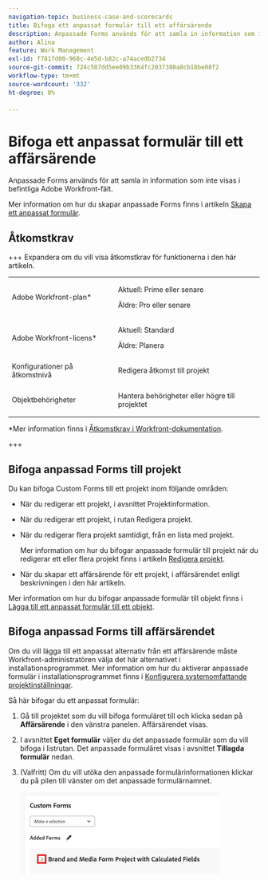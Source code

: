 ```yaml
---
navigation-topic: business-case-and-scorecards
title: Bifoga ett anpassat formulär till ett affärsärende
description: Anpassade Forms används för att samla in information som inte visas i befintliga Adobe Workfront-fält.
author: Alina
feature: Work Management
exl-id: f781fd00-968c-4e5d-b82c-a74acedb2734
source-git-commit: 724c507dd5ee09b3364fc2037380a8cb18be08f2
workflow-type: tm+mt
source-wordcount: '332'
ht-degree: 0%

---
```


# Bifoga ett anpassat formulär till ett affärsärende

Anpassade Forms används för att samla in information som inte visas i befintliga Adobe Workfront-fält. 

Mer information om hur du skapar anpassade Forms finns i artikeln [Skapa ett anpassat formulär](/help/quicksilver/administration-and-setup/customize-workfront/create-manage-custom-forms/form-designer/design-a-form/design-a-form.md).

## Åtkomstkrav

<!--Audit: 06/2025-->

+++ Expandera om du vill visa åtkomstkrav för funktionerna i den här artikeln.

<table style="table-layout:auto"> 
 <col> 
 <col> 
 <tbody> 
  <tr> 
   <td role="rowheader"><p>Adobe Workfront-plan*</p></td> 
   <td> <p>Aktuell: Prime eller senare</p>
   <p>Äldre: Pro eller senare</p> </td> 
  </tr> 
  <tr> 
   <td role="rowheader"><p>Adobe Workfront-licens*</p></td> 
   <td> 
   <p>Aktuell: Standard </p> 
   <p>Äldre: Planera </p> </td> 
  </tr> 
  <tr> 
   <td role="rowheader">Konfigurationer på åtkomstnivå</td> 
   <td> <p>Redigera åtkomst till projekt</p>  </td> 
  </tr> 
  <tr> 
   <td role="rowheader"><p>Objektbehörigheter</p></td> 
   <td> <p>Hantera behörigheter eller högre till projektet</p>  </td> 
  </tr> 
 </tbody> 
</table>

*Mer information finns i [Åtkomstkrav i Workfront-dokumentation](/help/quicksilver/administration-and-setup/add-users/access-levels-and-object-permissions/access-level-requirements-in-documentation.md).

+++

## Bifoga anpassad Forms till projekt

Du kan bifoga Custom Forms till ett projekt inom följande områden:

* När du redigerar ett projekt, i avsnittet Projektinformation.
* När du redigerar ett projekt, i rutan Redigera projekt.
* När du redigerar flera projekt samtidigt, från en lista med projekt.

  Mer information om hur du bifogar anpassade formulär till projekt när du redigerar ett eller flera projekt finns i artikeln [Redigera projekt](../../../manage-work/projects/manage-projects/edit-projects.md).

* När du skapar ett affärsärende för ett projekt, i affärsärendet enligt beskrivningen i den här artikeln.

Mer information om hur du bifogar anpassade formulär till objekt finns i [Lägga till ett anpassat formulär till ett objekt](../../../workfront-basics/work-with-custom-forms/add-a-custom-form-to-an-object.md).

## Bifoga anpassad Forms till affärsärendet

Om du vill lägga till ett anpassat alternativ från ett affärsärende måste Workfront-administratören välja det här alternativet i installationsprogrammet. Mer information om hur du aktiverar anpassade formulär i installationsprogrammet finns i [Konfigurera systemomfattande projektinställningar](../../../administration-and-setup/set-up-workfront/configure-system-defaults/set-project-preferences.md).

Så här bifogar du ett anpassat formulär:

1. Gå till projektet som du vill bifoga formuläret till och klicka sedan på **Affärsärende** i den vänstra panelen. Affärsärendet visas.

1. I avsnittet **Eget formulär** väljer du det anpassade formulär som du vill bifoga i listrutan. Det anpassade formuläret visas i avsnittet **Tillagda formulär** nedan.

1. (Valfritt) Om du vill utöka den anpassade formulärinformationen klickar du på pilen till vänster om det anpassade formulärnamnet.

   ![Expandera formulärinformation](assets/expand-custom-form-details.png)

<!--1. (Optional) Select&nbsp;**Edit Custom Form**.  
  ![Edit custom form](assets/acf1-350x122.png)

1. (Optional) Specify information in the fields of the custom form, then click&nbsp;**Save** . -->
